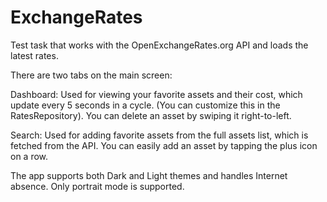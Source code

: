 # ExchangeRates
Test task that works with the OpenExchangeRates.org API and loads the latest rates.

There are two tabs on the main screen:

Dashboard:
Used for viewing your favorite assets and their cost, which update every 5 seconds in a cycle.
(You can customize this in the RatesRepository).
You can delete an asset by swiping it right-to-left.

Search:
Used for adding favorite assets from the full assets list, which is fetched from the API.
You can easily add an asset by tapping the plus icon on a row.

The app supports both Dark and Light themes and handles Internet absence.
Only portrait mode is supported.
